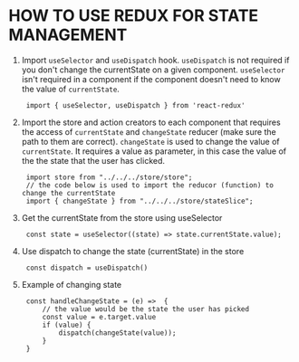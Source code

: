 # HOW TO USE REDUX FOR STATE MANAGEMENT
1. Import `useSelector` and `useDispatch` hook.
`useDispatch` is not required if you don't change the currentState on a given component. `useSelector` isn't required in a component if the component doesn't need to know the value of `currentState`.
    
        import { useSelector, useDispatch } from 'react-redux'

2. Import the store and action creators to each component that requires the access of `currentState` and `changeState` reducer (make sure the path to them are correct). `changeState` is used to change the value of `currentState`. It requires a value as parameter, in this case the value of the the state that the user has clicked.

        import store from "../../../store/store";
        // the code below is used to import the reducor (function) to change the currentState
        import { changeState } from "../../../store/stateSlice";

3. Get the currentState from the store using useSelector

        const state = useSelector((state) => state.currentState.value);

4. Use dispatch to change the state (currentState) in the store

        const dispatch = useDispatch()

5. Example of changing state

        const handleChangeState = (e) =>  {
            // the value would be the state the user has picked
            const value = e.target.value
            if (value) {
                dispatch(changeState(value));
            }
        }